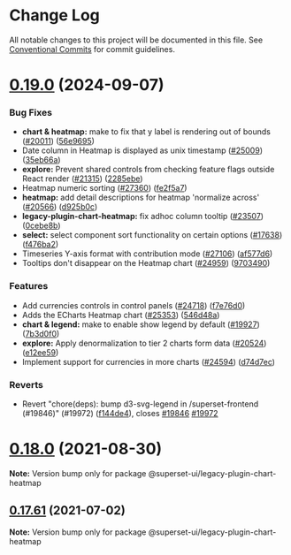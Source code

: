 # Change Log

All notable changes to this project will be documented in this file.
See [Conventional Commits](https://conventionalcommits.org) for commit guidelines.

# [0.19.0](https://github.com/apache/superset/compare/v2021.41.0...v0.19.0) (2024-09-07)

### Bug Fixes

- **chart & heatmap:** make to fix that y label is rendering out of bounds ([#20011](https://github.com/apache/superset/issues/20011)) ([56e9695](https://github.com/apache/superset/commit/56e96950c17ec65ef18cedfb2ed6591796a96cfc))
- Date column in Heatmap is displayed as unix timestamp ([#25009](https://github.com/apache/superset/issues/25009)) ([35eb66a](https://github.com/apache/superset/commit/35eb66a322f7938f840778633a4aea11c7f24dce))
- **explore:** Prevent shared controls from checking feature flags outside React render ([#21315](https://github.com/apache/superset/issues/21315)) ([2285ebe](https://github.com/apache/superset/commit/2285ebe72ec4edded6d195052740b7f9f13d1f1b))
- Heatmap numeric sorting ([#27360](https://github.com/apache/superset/issues/27360)) ([fe2f5a7](https://github.com/apache/superset/commit/fe2f5a7be9fb6218aa72ab9173481fd21fa40b20))
- **heatmap:** add detail descriptions for heatmap 'normalize across' ([#20566](https://github.com/apache/superset/issues/20566)) ([d925b0c](https://github.com/apache/superset/commit/d925b0c8835fb1773b80298a3de1bdc368c88850))
- **legacy-plugin-chart-heatmap:** fix adhoc column tooltip ([#23507](https://github.com/apache/superset/issues/23507)) ([0cebe8b](https://github.com/apache/superset/commit/0cebe8bf18204d17f311345744e67c4bf5961083))
- **select:** select component sort functionality on certain options ([#17638](https://github.com/apache/superset/issues/17638)) ([f476ba2](https://github.com/apache/superset/commit/f476ba23a279cb87a94ad3075e035cad0ae264b6))
- Timeseries Y-axis format with contribution mode ([#27106](https://github.com/apache/superset/issues/27106)) ([af577d6](https://github.com/apache/superset/commit/af577d64b17a9730e28e9021376318326fe31437))
- Tooltips don't disappear on the Heatmap chart ([#24959](https://github.com/apache/superset/issues/24959)) ([9703490](https://github.com/apache/superset/commit/97034901291420af844257fc76ac107d4a891f18))

### Features

- Add currencies controls in control panels ([#24718](https://github.com/apache/superset/issues/24718)) ([f7e76d0](https://github.com/apache/superset/commit/f7e76d02b7cbe4940946673590bb979984ace9f5))
- Adds the ECharts Heatmap chart ([#25353](https://github.com/apache/superset/issues/25353)) ([546d48a](https://github.com/apache/superset/commit/546d48adbb84b1354d6a3d4ae88dbeba0ad14d44))
- **chart & legend:** make to enable show legend by default ([#19927](https://github.com/apache/superset/issues/19927)) ([7b3d0f0](https://github.com/apache/superset/commit/7b3d0f040b050905f7d0901d0227f1cd6b761b56))
- **explore:** Apply denormalization to tier 2 charts form data ([#20524](https://github.com/apache/superset/issues/20524)) ([e12ee59](https://github.com/apache/superset/commit/e12ee59b13822241dca8d8015f1222c477edd4f3))
- Implement support for currencies in more charts ([#24594](https://github.com/apache/superset/issues/24594)) ([d74d7ec](https://github.com/apache/superset/commit/d74d7eca23a3c94bc48af082c115d34c103e815d))

### Reverts

- Revert "chore(deps): bump d3-svg-legend in /superset-frontend (#19846)" (#19972) ([f144de4](https://github.com/apache/superset/commit/f144de4ee2bf213bb7e17f903bd3975d504c4136)), closes [#19846](https://github.com/apache/superset/issues/19846) [#19972](https://github.com/apache/superset/issues/19972)

# [0.18.0](https://github.com/apache-superset/superset-ui/compare/v0.17.87...v0.18.0) (2021-08-30)

**Note:** Version bump only for package @superset-ui/legacy-plugin-chart-heatmap

## [0.17.61](https://github.com/apache-superset/superset-ui/compare/v0.17.60...v0.17.61) (2021-07-02)

**Note:** Version bump only for package @superset-ui/legacy-plugin-chart-heatmap
